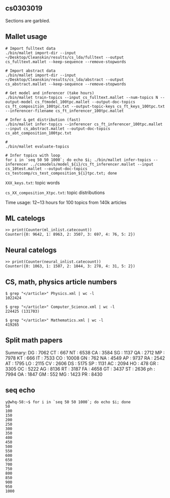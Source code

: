 ## cs0303019
Sections are garbled.

##  Mallet usage

```
# Import fulltext data
./bin/mallet import-dir --input ~/Desktop/Cleanskin/results/cs_lda/fulltext --output cs_fulltext.mallet --keep-sequence --remove-stopwords

# Import abstract data
./bin/mallet import-dir --input ~/Desktop/Cleanskin/results/cs_lda/abstract --output cs_abstract.mallet --keep-sequence --remove-stopwords

# Get model and inferencer (take hours)
./bin/mallet train-topics --input cs_fulltext.mallet --num-topics N --output-model cs_ftmodel_100tpc.mallet --output-doc-topics cs_ft_composition_100tpc.txt --output-topic-keys cs_ft_keys_100tpc.txt --inferencer-filename cs_ft_inferencer_100tpc.mallet

# Infer & get distribution (fast)
./bin/mallet infer-topics --inferencer cs_ft_inferencer_100tpc.mallet --input cs_abstract.mallet --output-doc-topics cs_abt_composition_100tpc.txt

# 
./bin/mallet evaluate-topics 

# Infer topics with loop
for i in `seq 50 50 1000`; do echo $i; ./bin/mallet infer-topics --inferencer ../csmodels/model_${i}/cs_ft_inferencer.mallet --input cs_10test.mallet --output-doc-topics cs_testcomp/cs_test_composition_${i}tpc.txt; done

```

`XXX_keys.txt`: topic words

`cs_XX_composition_Xtpc.txt`: topic distributions

Time usage: 12~13 hours for 100 topics from 140k articles

## ML catelogs

```
>> print(Counter(ml_inlist.catecount))
Counter({0: 9642, 1: 8963, 2: 3507, 3: 697, 4: 76, 5: 2})
```

## Neural catelogs

```
>> print(Counter(neural_inlist.catecount))
Counter({0: 1063, 1: 1507, 2: 1044, 3: 278, 4: 31, 5: 2})
``` 

## CS, math, physics article numbers
```
$ grep "</article>" Physics.xml | wc -l
1022424

$ grep "</article>" Computer_Science.xml | wc -l
224425 (131703)

$ grep "</article>" Mathematics.xml | wc -l
419265
```

## Split math papers

Summary:
DG : 7062
CT : 667
NT : 6538
CA : 3584
SG : 1137
QA : 2712
MP : 7978
KT : 666
IT : 7533
CO : 10008
GN : 762
NA : 4549
AP : 9737
RA : 2542
AT : 1795
LO : 2115
CV : 2606
DS : 5175
SP : 1131
AC : 2094
HO : 478
GR : 3305
OC : 5222
AG : 8136
RT : 3187
FA : 4658
GT : 3437
ST : 2636
ph : 7994
OA : 1847
GM : 552
MG : 1423
PR : 8430

## seq echo
```
y@whq-58:~$ for i in `seq 50 50 1000`; do echo $i; done
50
100
150
200
250
300
350
400
450
500
550
600
650
700
750
800
850
900
950
1000
```